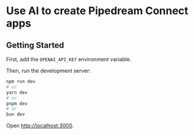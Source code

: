 # Use AI to create Pipedream Connect apps

## Getting Started

First, add the `OPENAI_API_KEY` environment variable.

Then, run the development server:

```bash
npm run dev
# or
yarn dev
# or
pnpm dev
# or
bun dev
```

Open [http://localhost:3000](http://localhost:3000).
